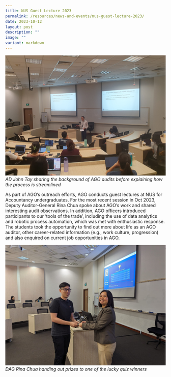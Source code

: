 ```yaml
---
title: NUS Guest Lecture 2023
permalink: /resources/news-and-events/nus-guest-lecture-2023/
date: 2023-10-12
layout: post
description: ""
image: ""
variant: markdown
---
```

![](/images/News_Events_Photos/2024/NUS.jpg)
*AD John Tay sharing the background of AGO audits before explaining how the process is streamlined*

As part of AGO’s outreach efforts, AGO conducts guest lectures at NUS for Accountancy undergraduates. For the most recent session in Oct 2023, Deputy Auditor-General Rina Chua spoke about AGO’s work and shared interesting audit observations. In addition, AGO officers introduced participants to our ‘tools of the trade’, including the use of data analytics and robotic process automation, which was met with enthusiastic response. The students took the opportunity to find out more about life as an AGO auditor, other career-related information (e.g., work culture, progression) and also enquired on current job opportunities in AGO.


![](/images/News_Events_Photos/2024/NUS2.jpg)
*DAG Rina Chua handing out prizes to one of the lucky quiz winners*